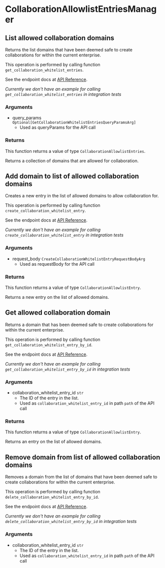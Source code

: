# CollaborationAllowlistEntriesManager

## List allowed collaboration domains

Returns the list domains that have been deemed safe to create collaborations
for within the current enterprise.

This operation is performed by calling function `get_collaboration_whitelist_entries`.

See the endpoint docs at
[API Reference](https://developer.box.com/reference/get-collaboration-whitelist-entries/).

*Currently we don't have an example for calling `get_collaboration_whitelist_entries` in integration tests*

### Arguments

- query_params `Optional[GetCollaborationWhitelistEntriesQueryParamsArg]`
  - Used as queryParams for the API call


### Returns

This function returns a value of type `CollaborationAllowlistEntries`.

Returns a collection of domains that are allowed for collaboration.


## Add domain to list of allowed collaboration domains

Creates a new entry in the list of allowed domains to allow
collaboration for.

This operation is performed by calling function `create_collaboration_whitelist_entry`.

See the endpoint docs at
[API Reference](https://developer.box.com/reference/post-collaboration-whitelist-entries/).

*Currently we don't have an example for calling `create_collaboration_whitelist_entry` in integration tests*

### Arguments

- request_body `CreateCollaborationWhitelistEntryRequestBodyArg`
  - Used as requestBody for the API call


### Returns

This function returns a value of type `CollaborationAllowlistEntry`.

Returns a new entry on the list of allowed domains.


## Get allowed collaboration domain

Returns a domain that has been deemed safe to create collaborations
for within the current enterprise.

This operation is performed by calling function `get_collaboration_whitelist_entry_by_id`.

See the endpoint docs at
[API Reference](https://developer.box.com/reference/get-collaboration-whitelist-entries-id/).

*Currently we don't have an example for calling `get_collaboration_whitelist_entry_by_id` in integration tests*

### Arguments

- collaboration_whitelist_entry_id `str`
  - The ID of the entry in the list.
  - Used as `collaboration_whitelist_entry_id` in path `path` of the API call


### Returns

This function returns a value of type `CollaborationAllowlistEntry`.

Returns an entry on the list of allowed domains.


## Remove domain from list of allowed collaboration domains

Removes a domain from the list of domains that have been deemed safe to create
collaborations for within the current enterprise.

This operation is performed by calling function `delete_collaboration_whitelist_entry_by_id`.

See the endpoint docs at
[API Reference](https://developer.box.com/reference/delete-collaboration-whitelist-entries-id/).

*Currently we don't have an example for calling `delete_collaboration_whitelist_entry_by_id` in integration tests*

### Arguments

- collaboration_whitelist_entry_id `str`
  - The ID of the entry in the list.
  - Used as `collaboration_whitelist_entry_id` in path `path` of the API call



